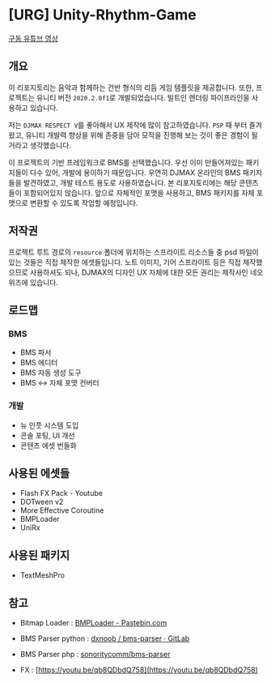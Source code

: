 # [URG] Unity-Rhythm-Game

[구동 유튜브 영상](https://youtu.be/rj8ywkakI8g)

## 개요
이 리포지토리는 음악과 함께하는 건반 형식의 리듬 게임 템플릿을 제공합니다. 
또한, 프로젝트는 유니티 버전 `2020.2.0f1`로 개발되었습니다. 
빌트인 렌더링 파이프라인을 사용하고 있습니다.
  
저는 `DJMAX RESPECT V`를 좋아해서 UX 제작에 많이 참고하였습니다. 
`PSP` 때 부터 즐겨왔고, 유니티 개발력 향상을 위해 존중을 담아 모작을 진행해 보는 것이 좋은 경험이 될 거라고 생각했습니다. 
  
이 프로젝트의 기반 프레임워크로 BMS를 선택했습니다. 
우선 이미 만들어져있는 패키지들이 다수 있어, 개발에 용이하기 때문입니다. 
우연히 DJMAX 온라인의 BMS 패키지들을 발견하였고, 개발 테스트 용도로 사용하였습니다.
본 리포지토리에는 해당 콘텐츠들이 포함되어있지 않습니다. 
앞으로 자체적인 포맷을 사용하고, BMS 패키지를 자체 포맷으로 변환할 수 있도록 작업할 예정입니다.

## 저작권
프로젝트 루트 경로의 `resource` 폴더에 위치하는 스프라이트 리소스들 중 psd 파일이 있는 것들은 직접 제작한 에셋들입니다.
노트 이미지, 기어 스프라이트 등은 직접 제작했으므로 사용하셔도 되나, DJMAX의 디자인 UX 자체에 대한 모든 권리는 제작사인 네오위즈에 있습니다.

## 로드맵
### BMS
* BMS 파서
* BMS 에디터
* BMS 자동 생성 도구
* BMS <-> 자체 포맷 컨버터
### 개발
* 뉴 인풋 시스템 도입
* 콘솔 포팅, UI 개선
* 콘텐츠 에셋 번들화

## 사용된 에셋들
* Flash FX Pack - Youtube
* DOTween v2
* More Effective Coroutine
* BMPLoader
* UniRx

## 사용된 패키지
* TextMeshPro

## 참고

- Bitmap Loader : [BMPLoader - Pastebin.com](https://pastebin.com/fykWMpuB)
- BMS Parser python : [dxnoob / bms-parser · GitLab](https://gitlab.com/dxnoob/bms-parser)
- BMS Parser php : [sonoritycomm/bms-parser](https://github.com/sonoritycomm/bms-parser)

- FX : [https://youtu.be/qb8QDbdQ758](https://youtu.be/qb8QDbdQ758)